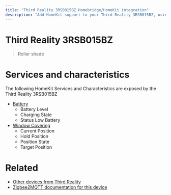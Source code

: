 ```yaml
---
title: "Third Reality 3RSB015BZ Homebridge/HomeKit integration"
description: "Add HomeKit support to your Third Reality 3RSB015BZ, using Homebridge, Zigbee2MQTT and homebridge-z2m."
---
```

<!---
This file has been GENERATED using src/docgen/docgen.ts
DO NOT EDIT THIS FILE MANUALLY!
-->
# Third Reality 3RSB015BZ
> Roller shade


# Services and characteristics
The following HomeKit Services and Characteristics are exposed by
the Third Reality 3RSB015BZ

* [Battery](../../battery.md)
  * Battery Level
  * Charging State
  * Status Low Battery
* [Window Covering](../../cover.md)
  * Current Position
  * Hold Position
  * Position State
  * Target Position


# Related
* [Other devices from Third Reality](../index.md#third_reality)
* [Zigbee2MQTT documentation for this device](https://www.zigbee2mqtt.io/devices/3RSB015BZ.html)
